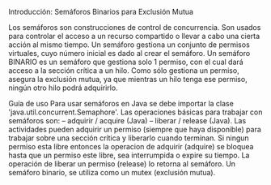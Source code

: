 Introducción: Semáforos Binarios para Exclusión Mutua

Los semáforos son construcciones de control de concurrencia. Son usados para controlar el acceso a un recurso compartido o llevar a cabo una cierta acción al mismo tiempo. Un semáforo gestiona un conjunto de permisos virtuales, cuyo número inicial es dado al crear el semáforo. Un semáforo BINARIO es un
semáforo que gestiona solo 1 permiso, con el cual dará acceso a la sección crítica a un hilo. Como
sólo gestiona un permiso, asegura la exclusión mutua, ya que mientras un hilo tenga ese permiso,
ningún otro hilo podrá adquirirlo.


Guía de uso
Para usar semáforos en Java se debe importar la clase 'java.util.concurrent.Semaphore'.
Las operaciones básicas para trabajar con semáforos son: – adquirir / acquire (Java) – liberar /
release (Java). Las actividades pueden adquirir un permiso (siempre que haya disponible) para
trabajar sobre una sección crítica y liberarlo cuando terminan. Si ningun permiso esta libre
entonces la operacion de adquirir (adquire) se bloquea hasta que un permiso este libre, sea
interrumpida o expire su tiempo. La operación de liberar un permiso (release) lo retorna al
semáforo. Un semáforo binario, se utiliza como un mutex (exclusión mutua).